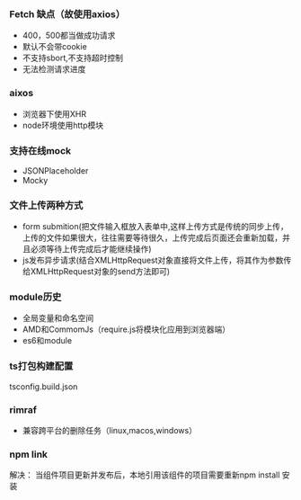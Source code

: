 ### Fetch 缺点（故使用axios）
- 400，500都当做成功请求
- 默认不会带cookie
- 不支持sbort,不支持超时控制
- 无法检测请求进度

### aixos
- 浏览器下使用XHR
- node环境使用http模块

### 支持在线mock
- JSONPlaceholder
- Mocky

### 文件上传两种方式
- form submition(把文件输入框放入表单中,这样上传方式是传统的同步上传，上传的文件如果很大，往往需要等待很久，上传完成后页面还会重新加载，并且必须等待上传完成后才能继续操作)
- js发布异步请求(结合XMLHttpRequest对象直接将文件上传，将其作为参数传给XMLHttpRequest对象的send方法即可)

### module历史
- 全局变量和命名空间
- AMD和CommomJs（require.js将模块化应用到浏览器端）
- es6和module

### ts打包构建配置
tsconfig.build.json

### rimraf
- 兼容跨平台的删除任务（linux,macos,windows）

### npm link
解决：
当组件项目更新并发布后，本地引用该组件的项目需要重新npm install 安装